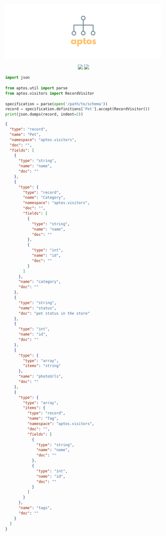 <p align="center">
  <img src="assets/title.png">
</p>

<p align="center">
  <a href="https://travis-ci.org/pennsignals/aptos"><img src="https://img.shields.io/travis/pennsignals/aptos.svg?style=flat-square"></a>
  <a href="https://coveralls.io/github/pennsignals/aptos"><img src="https://img.shields.io/coveralls/pennsignals/aptos.svg?style=flat-square"></a>
</p>

```python
import json

from aptos.util import parse
from aptos.visitors import RecordVisitor

specification = parse(open('/path/to/schema'))
record = specification.definitions['Pet'].accept(RecordVisitor())
print(json.dumps(record, indent=2))
```

```json
{
  "type": "record",
  "name": "Pet",
  "namespace": "aptos.visitors",
  "doc": "",
  "fields": [
    {
      "type": "string",
      "name": "name",
      "doc": ""
    },
    {
      "type": {
        "type": "record",
        "name": "Category",
        "namespace": "aptos.visitors",
        "doc": "",
        "fields": [
          {
            "type": "string",
            "name": "name",
            "doc": ""
          },
          {
            "type": "int",
            "name": "id",
            "doc": ""
          }
        ]
      },
      "name": "category",
      "doc": ""
    },
    {
      "type": "string",
      "name": "status",
      "doc": "pet status in the store"
    },
    {
      "type": "int",
      "name": "id",
      "doc": ""
    },
    {
      "type": {
        "type": "array",
        "items": "string"
      },
      "name": "photoUrls",
      "doc": ""
    },
    {
      "type": {
        "type": "array",
        "items": {
          "type": "record",
          "name": "Tag",
          "namespace": "aptos.visitors",
          "doc": "",
          "fields": [
            {
              "type": "string",
              "name": "name",
              "doc": ""
            },
            {
              "type": "int",
              "name": "id",
              "doc": ""
            }
          ]
        }
      },
      "name": "tags",
      "doc": ""
    }
  ]
}

```
